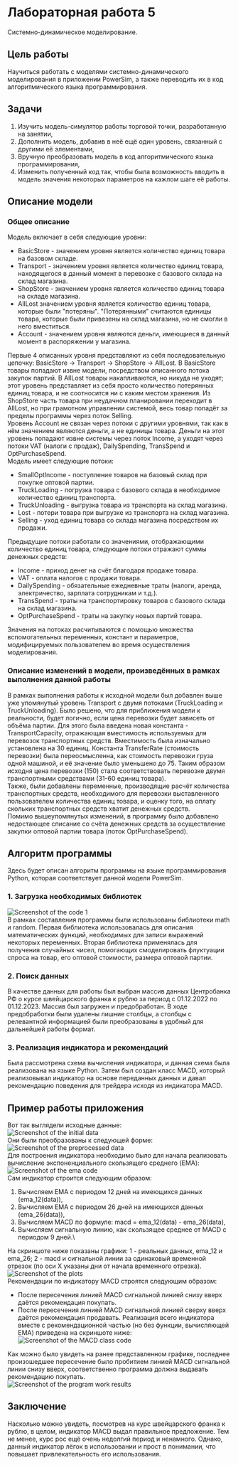 # Лабораторная работа 5
Системно-динамическое моделирование.
## Цель работы
Научиться работать с моделями системно-динамического моделирования в приложении PowerSim, а также переводить их в код алгоритмического языка программирования.
## Задачи
1. Изучить модель-симулятор работы торговой точки, разработанную на занятии,
2. Дополнить модель, добавив в неё ещё один уровень, связанный с другими её элементами,
3. Вручную преобразовать модель в код алгоритмического языка программирования,
4. Изменить полученный код так, чтобы была возможность вводить в модель значения некоторых параметров на кажлом шаге её работы.
## Описание модели
### Общее описание
Модель включает в себя следующие уровни:
- BasicStore - значением уровня является количество единиц товара на базовом складе.
- Transport - значением уровня является количество единиц товара, находящегося в данный момент в перевозке с базового склада на склад магазина.
- ShopStore - значением уровня является количество единиц товара на складе магазина.
- AllLost значением уровня является количество единиц товара, которые были "потеряны". "Потерянными" считаются единицы товара, которые были привезены на склад магазина, но не смогли в него вместиться.
- Account - значением уровня являются деньги, имеющиеся в данный момент в распоряжении у магазина.

Первые 4 описанных уровня представляют из себя последовательную цепочку: BasicStore -> Transport -> ShopStore -> AllLost. В BasicStore товары попадают извне модели, посредством описанного потока закупок партий. В AllLost товары накапливаются, но никуда не уходят; этот уровень представляет из себя просто количество потерянных единиц товара, и не соотносится ни с каким местом хранения. Из ShopStore часть товара при неудачном планировании переходит в AllLost, но при грамотном управлении системой, весь товар попадёт за пределы программы через поток Selling.\
Уровень Account не связан через потоки с другими уровнями, так как в нём значением являются деньги, а не единицы товара. Деньги на этот уровень попадают извне системы через поток Income, а уходят через потоки VAT (налоги с продаж), DailySpending, TransSpend и OptPurchaseSpend.\
Модель имеет следующие потоки:
- SmallOptIncome - поступление товаров на базовый склад при покупке оптовой партии.
- TruckLoading - погрузка товара с базового склада в необходимое количество единиц транспорта.
- TruckUnloading - выгрузка товара из транспорта на склад магазина.
- Lost - потери товара при выгрузке из транспорта на склад магазина.
- Selling - уход единиц товара со склада магазина посредством их продажи.

Предыдущие потоки работали со значениями, отображающими количество единиц товара, следующие потоки отражают суммы денежных средств:
- Income - приход денег на счёт благодаря продаже товара.
- VAT - оплата налогов с продажи товара.
- DailySpending - обязательные ежедневные траты (налоги, аренда, электричество, зарплата сотрудникам и т.д.).
- TransSpend - траты на транспортировку товаров с базового склада на склад магазина.
- OptPurchaseSpend - траты на закупку новых партий товара.

Значения на потоках расчитываются с помощью множества вспомогательных переменных, констант и параметров, модифицируемых пользователем во время осуществления моделирования.
### Описание изменений в модели, произведённых в рамках выполнения данной работы
В рамках выполнения работы к исходной модели был добавлен выше уже упомянутый уровень Transport с двумя потоками (TruckLoading и TruckUnloading). Было решено, что для приближения модели к реальности, будет логично, если цена перевозки будет зависеть от объёма партии. Для этого была введена новая константа - TransportCapacity, отражающая вместимость используемых для перевозок транспортных средств. Вместимость была изначально установлена на 30 единиц. Константа TransferRate (стоимость перевозки) была переосмысленна, как стоимость перевозки груза одной машиной, и её значение было уменьшено до 75. Таким образом исходня цена перевозки (150) стала соответствовать перевозке двумя транспортными средствами (31-60 единиц товара).\
Также, были добавлены переменные, производящие расчёт количества транспортных средств, необходимого для перевозки выставленного пользователем количества единиц товара, и оценку того, на оплату скольких транспортных средств хватит денежных средств.\
Помимо вышеупомянутых изменений, в программу было добавлено недостающее списание со счёта денежных средств за осуществление закупки оптовой партии товара (поток OptPurchaseSpend).
## Алгоритм программы
Здесь будет описан алгоритм программы на языке программирования Python, которая соответствует данной модели PowerSim.
### 1. Загрузка необходимых библиотек
![Screenshot of the code 1](/lab5/img0.png)\
В рамках составления программы были использованы библиотеки math и random. Первая библиотека использовалась для описания математических функций, необходимых для записи выражений некоторых переменных. Вторая библиотека применялась для получения случайных чисел, помогающих смоделировать флуктуации спроса на товар, его оптовой стоимости, размера оптовой партии.
### 2. Поиск данных
В качестве данных для работы был выбран массив данных Центробанка РФ о курсе швейцарского франка к рублю за период с 01.12.2022 по 01.12.2023. Массив был загружен и предобработан. В ходе предобработки были удалены лишние столбцы, а столбцы с релевантной информацией были преобразованы в удобный для дальнейшей работы формат.
### 3. Реализация индикатора и рекомендаций
Была рассмотрена схема вычисления индикатора, и данная схема была реализована на языке Python. Затем был создан класс MACD, который реализовывал индикатор на основе переданных данных и давал рекомендацию поведения для трейдера исходя из индикатора MACD.
## Пример работы приложения
Вот так выглядели исходные данные:\
![Screenshot of the initial data](/lab2/img4.png)\
Они были преобразованы к следующей форме:\
![Screenshot of the preprocessed data](/lab2/img5.png)\
Для построения индикатора необходимо было для начала реализовать вычисление экспоненциального скользящего среднего (EMA):\
![Screenshot of the ema code](/lab2/img0.png)\
Сам индикатор строится следующим образом:
1. Вычисляем EMA с периодом 12 дней на имеющихся данных (ema_12(data)),
2. Вычисляем EMA с периодом 26 дней на имеющихся данных (ema_26(data)),
3. Вычисляем MACD по формуле: macd = ema_12(data) - ema_26(data),
4. Вычисляем сигнальную линию, как скользящее среднее от MACD с периодом 9 дней.\

На скриншоте ниже показаны графики: 1 - реальных данных, ema_12 и ema_26; 2 - macd и сигнальной линии за одинаковый временной отрезок (по оси X указаны дни от начала временного отрезка).
![Screenshot of the plots](/lab2/img2.png)\
Рекомендации по индикатору MACD строятся следующим образом:
- После пересечения линией MACD сигнальной линией снизу вверх даётся рекомендация покупать.
- После пересечения линией MACD сигнальной линией сверху вверх даётся рекомендация продавать.
Реализация всего индикатора вместе с рекомендационной частью (но без функции, вычисляющей EMA) приведена на скриншоте ниже:
![Screenshot of the MACD class code](/lab2/img1.png)

Как можно было увидеть на ранее представленном графике, последнее произошедшее пересечение было пробитием линией MACD сигнальной линии снизу вверх, соответственно программа должна выдавать рекомендацию покупать.\
![Screenshot of the program work results](/lab2/img3.png)
## Заключение
Насколько можно увидеть, посмотрев на курс швейцарского франка к рублю, в целом, индикатор MACD выдал правильное предложение. Тем не менее, курс рос ещё очень недолгий период и ненамного. Однако, данный индикатор лёгок в использовании и прост в понимании, что повышает привлекательность его использования.